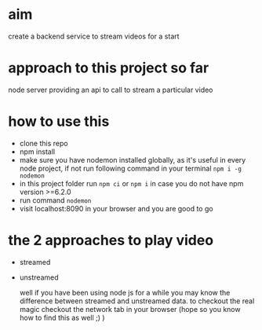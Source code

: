 # aim
  create a backend service to stream videos for a start

# approach to this project so far
  node server providing an api to call to stream a particular video

# how to use this
  - clone this repo
  - npm install
  - make sure you have nodemon installed globally, as it's useful in every node project,
    if not run following command in your terminal
      `npm i -g nodemon`
  - in this project folder run
      `npm ci`
      or `npm i` in case you do not have npm version >=6.2.0
  - run command
      `nodemon`
  - visit localhost:8090 in your browser and you are good to go

# the 2 approaches to play video
  - streamed
  - unstreamed

    well if you have been using node js for a while you may know the difference between streamed and unstreamed data.
    to checkout the real magic checkout the network tab in your browser (hope so you know how to find this as well ;) )